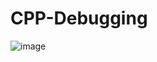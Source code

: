 # CPP-Debugging

![image](https://github.com/user-attachments/assets/05a4d898-d43d-418e-86a0-d8a3deede28a)
